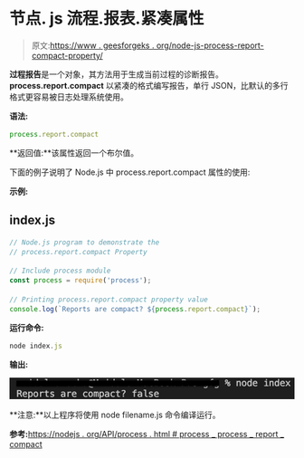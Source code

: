 # 节点. js 流程.报表.紧凑属性

> 原文:[https://www . geesforgeks . org/node-js-process-report-compact-property/](https://www.geeksforgeeks.org/node-js-process-report-compact-property/)

**过程报告**是一个对象，其方法用于生成当前过程的诊断报告。 **process.report.compact** 以紧凑的格式编写报告，单行 JSON，比默认的多行格式更容易被日志处理系统使用。

**语法:**

```js
process.report.compact
```

**返回值:**该属性返回一个布尔值。

下面的例子说明了 Node.js 中 process.report.compact 属性的使用:

**示例:**

## index.js

```js
// Node.js program to demonstrate the 
// process.report.compact Property 

// Include process module 
const process = require('process'); 

// Printing process.report.compact property value 
console.log(`Reports are compact? ${process.report.compact}`);
```

**运行命令:**

```js
node index.js
```

**输出:**

![](img/9f3ea1c1b58a93953b3d53431f9e45af.png)

**注意:**以上程序将使用 node filename.js 命令编译运行。

**参考:**[https://nodejs . org/API/process . html # process _ process _ report _ compact](https://nodejs.org/api/process.html#process_process_report_compact)